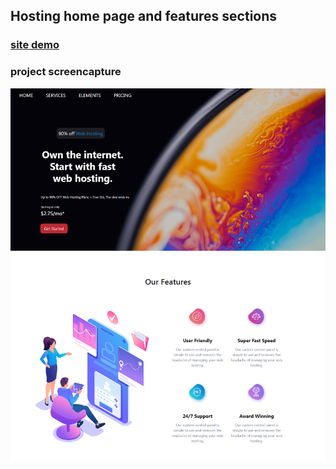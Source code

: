 ## Hosting home page and features sections


### [site demo](https://mehyar-farzat.github.io/Hosting-Homepage-and-Featrurs-Sections/)

### project screencapture
![](https://github.com/Mehyar-Farzat/Hosting/blob/main/screencapture.png)
